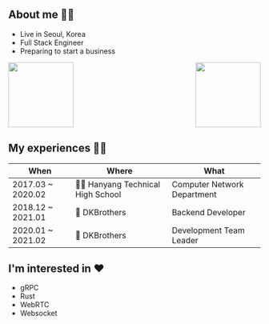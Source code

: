 ## About me 🙋‍♂️
* Live in Seoul, Korea
* Full Stack Engineer
* Preparing to start a business

<img height="130px" src="https://github-readme-stats.vercel.app/api/top-langs/?username=kentakang&langs_count=10&layout=compact"><img align="right" height="130px" src="https://github-readme-solvedac.hyp3rflow.vercel.app/api/?handle=kentakang">

## My experiences 🧑‍💻

| When | Where | What |
| ---- | ----- | ---- |
| 2017.03 ~ 2020.02 | 🧑‍🎓 Hanyang Technical High School | Computer Network Department |
| 2018.12 ~ 2021.01 | 🏢 DKBrothers | Backend Developer |
| 2020.01 ~ 2021.02 | 🏢 DKBrothers | Development Team Leader |

## I'm interested in ❤️
* gRPC
* Rust
* WebRTC
* Websocket

